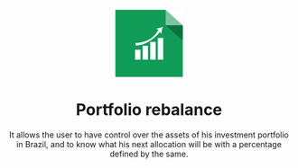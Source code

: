 <h1 align="center">
<br>
  <img src="./frontend/src/assets/logo.png" alt="Logo website Portfolio rebalance" width="120">
<br>
<br>
Portfolio rebalance
</h1>

<p align="center">It allows the user to have control over the assets of his investment portfolio in Brazil, and to know what his next allocation will be with a percentage defined by the same.</p>

